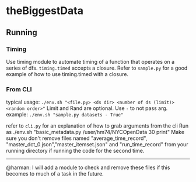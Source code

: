 # theBiggestData

## Running

### Timing

Use timing module to automate timing of a function that operates on a series of dfs.
`timing.timed` accepts a closure. Refer to `sample.py` for a good example of how to use timing.timed with a closure.

### From CLI

typical usage: `./env.sh "<file.py> <ds dir> <number of ds (limit)> <random order>"`
Limit and Rand are optional. Use `-` to not pass arg.
example: `./env.sh "sample.py datasets - True"`

refer to `cli.py` for an explanation of how to grab arguments from the cli
Run as ./env.sh "basic_metadata.py /user/hm74/NYCOpenData 30 print"
Make sure you don't remove files named "average_time_record", "master_dct_0.json","master_itemset.json" and "run_time_record" from your running directory if running the code for the second time.

---

@harman: I will add a module to check and remove these files if this becomes to much of a task in the future.
